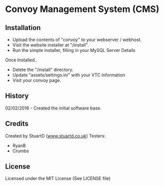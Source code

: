 # Convoy Management System (CMS)

## Installation
- Upload the contents of "convoy" to your webserver / webhost.
- Visit the website installer at "/install".
- Run the simple installer, filling in your MySQL Server Details

Once Installed..
- Delete the "/install" directory.
- Update "assets/settings.ini" with your VTC information
- Visit your convoy page.

## History

02/02/2016 - Created the initial software base.

## Credits

Created by StuartD (www.stuartd.co.uk)
Testers:
- RyanB
- Crumbs

## License

Licensed under the MIT License (See LICENSE file)
